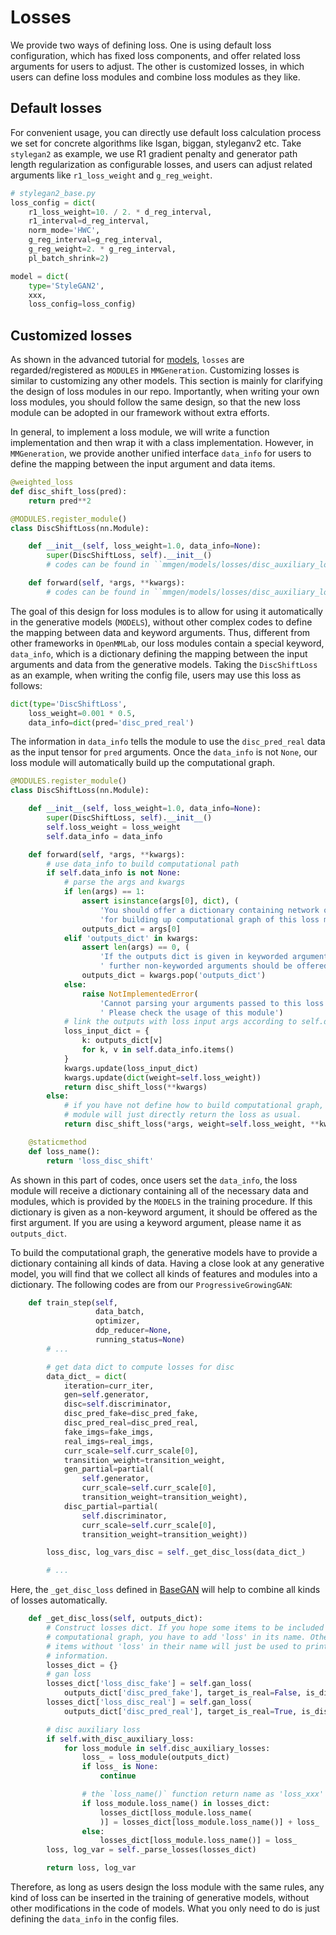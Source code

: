 # Losses

We provide two ways of defining loss.
One is using default loss configuration, which has fixed loss components, and offer related loss arguments for users to adjust.
The other is customized losses, in which users can define loss modules and combine loss modules as they like.

## Default losses

For convenient usage, you can directly use default loss calculation process we set for concrete algorithms like lsgan, biggan, styleganv2 etc.
Take `stylegan2` as example, we use R1 gradient penalty and generator path length regularization as configurable losses, and users can adjust
related arguments like `r1_loss_weight` and `g_reg_weight`.

```python
# stylegan2_base.py
loss_config = dict(
    r1_loss_weight=10. / 2. * d_reg_interval,
    r1_interval=d_reg_interval,
    norm_mode='HWC',
    g_reg_interval=g_reg_interval,
    g_reg_weight=2. * g_reg_interval,
    pl_batch_shrink=2)

model = dict(
    type='StyleGAN2',
    xxx,
    loss_config=loss_config)
```

## Customized losses

As shown in the advanced tutorial for [models](models.md), `losses` are regarded/registered as `MODULES` in `MMGeneration`. Customizing losses is similar to customizing any other models. This section is mainly for clarifying the design of loss modules in our repo. Importantly, when writing your own loss modules, you should follow the same design, so that the new loss module can be adopted in our framework without extra efforts.

In general, to implement a loss module, we will write a function implementation and then wrap it with a class implementation. However, in `MMGeneration`, we provide another unified interface `data_info` for users to define the mapping between the input argument and data items.

```python
@weighted_loss
def disc_shift_loss(pred):
    return pred**2

@MODULES.register_module()
class DiscShiftLoss(nn.Module):

    def __init__(self, loss_weight=1.0, data_info=None):
        super(DiscShiftLoss, self).__init__()
        # codes can be found in ``mmgen/models/losses/disc_auxiliary_loss.py``

    def forward(self, *args, **kwargs):
        # codes can be found in ``mmgen/models/losses/disc_auxiliary_loss.py``
```

The goal of this design for loss modules is to allow for using it automatically in the generative models (`MODELS`), without other complex codes to define the mapping between data and keyword arguments. Thus, different from other frameworks in `OpenMMLab`, our loss modules contain a special keyword, `data_info`, which is a dictionary defining the mapping between the input arguments and data from the generative models. Taking the `DiscShiftLoss` as an example, when writing the config file, users may use this loss as follows:

```python
dict(type='DiscShiftLoss',
    loss_weight=0.001 * 0.5,
    data_info=dict(pred='disc_pred_real')
```

The information in `data_info` tells the module to use the `disc_pred_real` data as the input tensor for `pred` arguments. Once the `data_info` is not `None`, our loss module will automatically build up the computational graph.

```python
@MODULES.register_module()
class DiscShiftLoss(nn.Module):

    def __init__(self, loss_weight=1.0, data_info=None):
        super(DiscShiftLoss, self).__init__()
        self.loss_weight = loss_weight
        self.data_info = data_info

    def forward(self, *args, **kwargs):
        # use data_info to build computational path
        if self.data_info is not None:
            # parse the args and kwargs
            if len(args) == 1:
                assert isinstance(args[0], dict), (
                    'You should offer a dictionary containing network outputs '
                    'for building up computational graph of this loss module.')
                outputs_dict = args[0]
            elif 'outputs_dict' in kwargs:
                assert len(args) == 0, (
                    'If the outputs dict is given in keyworded arguments, no'
                    ' further non-keyworded arguments should be offered.')
                outputs_dict = kwargs.pop('outputs_dict')
            else:
                raise NotImplementedError(
                    'Cannot parsing your arguments passed to this loss module.'
                    ' Please check the usage of this module')
            # link the outputs with loss input args according to self.data_info
            loss_input_dict = {
                k: outputs_dict[v]
                for k, v in self.data_info.items()
            }
            kwargs.update(loss_input_dict)
            kwargs.update(dict(weight=self.loss_weight))
            return disc_shift_loss(**kwargs)
        else:
            # if you have not define how to build computational graph, this
            # module will just directly return the loss as usual.
            return disc_shift_loss(*args, weight=self.loss_weight, **kwargs)

    @staticmethod
    def loss_name():
        return 'loss_disc_shift'

```

As shown in this part of codes, once users set the `data_info`, the loss module will receive a dictionary containing all of the necessary data and modules, which is provided by the `MODELS` in the training procedure. If this dictionary is given as a non-keyword argument, it should be offered as the first argument. If you are using a keyword argument, please name it as `outputs_dict`.

To build the computational graph, the generative models have to provide a dictionary containing all kinds of data. Having a close look at any generative model, you will find that we collect all kinds of features and modules into a dictionary. The following codes are from our `ProgressiveGrowingGAN`:

```python
    def train_step(self,
                   data_batch,
                   optimizer,
                   ddp_reducer=None,
                   running_status=None)
        # ...

        # get data dict to compute losses for disc
        data_dict_ = dict(
            iteration=curr_iter,
            gen=self.generator,
            disc=self.discriminator,
            disc_pred_fake=disc_pred_fake,
            disc_pred_real=disc_pred_real,
            fake_imgs=fake_imgs,
            real_imgs=real_imgs,
            curr_scale=self.curr_scale[0],
            transition_weight=transition_weight,
            gen_partial=partial(
                self.generator,
                curr_scale=self.curr_scale[0],
                transition_weight=transition_weight),
            disc_partial=partial(
                self.discriminator,
                curr_scale=self.curr_scale[0],
                transition_weight=transition_weight))

        loss_disc, log_vars_disc = self._get_disc_loss(data_dict_)

        # ...
```

Here, the `_get_disc_loss` defined in [BaseGAN](https://github.com/open-mmlab/mmgeneration/tree/master/mmgen/models/gans/base_gan.py) will help to combine all kinds of losses automatically.

```python
    def _get_disc_loss(self, outputs_dict):
        # Construct losses dict. If you hope some items to be included in the
        # computational graph, you have to add 'loss' in its name. Otherwise,
        # items without 'loss' in their name will just be used to print
        # information.
        losses_dict = {}
        # gan loss
        losses_dict['loss_disc_fake'] = self.gan_loss(
            outputs_dict['disc_pred_fake'], target_is_real=False, is_disc=True)
        losses_dict['loss_disc_real'] = self.gan_loss(
            outputs_dict['disc_pred_real'], target_is_real=True, is_disc=True)

        # disc auxiliary loss
        if self.with_disc_auxiliary_loss:
            for loss_module in self.disc_auxiliary_losses:
                loss_ = loss_module(outputs_dict)
                if loss_ is None:
                    continue

                # the `loss_name()` function return name as 'loss_xxx'
                if loss_module.loss_name() in losses_dict:
                    losses_dict[loss_module.loss_name(
                    )] = losses_dict[loss_module.loss_name()] + loss_
                else:
                    losses_dict[loss_module.loss_name()] = loss_
        loss, log_var = self._parse_losses(losses_dict)

        return loss, log_var

```

Therefore, as long as users design the loss module with the same rules, any kind of loss can be inserted in the training of generative models, without other modifications in the code of models. What you only need to do is just defining the `data_info` in the config files.
